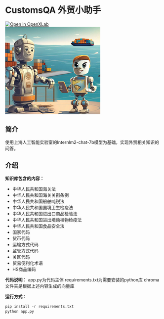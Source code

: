 # CustomsQA 外贸小助手
[![Open in OpenXLab](https://cdn-static.openxlab.org.cn/app-center/openxlab_app.svg)](https://beta.openxlab.org.cn/apps/detail/mmpose/RTMPose)  
![](assets/t1.png)

## 简介

使用上海人工智能实验室的Internlm2-chat-7b模型为基础，实现外贸相关知识的问答。

## 介绍

**知识库包含的内容：**

- 中华人民共和国海关法
- 中华人民共和国海关关衔条例
- 中华人民共和国船舶吨税法
- 中华人民共和国国境卫生检疫法
- 中华人民共和国进出口商品检验法
- 中华人民共和国进出境动植物检疫法
- 中华人民共和国食品安全法
- 国家代码
- 货币代码
- 运输方式代码
- 监管方式代码
- 关区代码
- 贸易便利化术语
- HS商品编码

**代码说明：**
app.py为代码主体
requirements.txt为需要安装的python库
chroma文件夹是根据上述内容生成的向量库

**运行方式：**

```
pip install -r requirements.txt
python app.py
```


